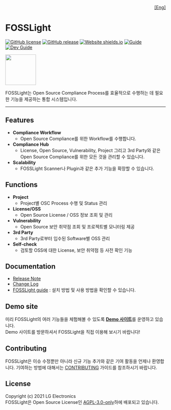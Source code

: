 <!--
Copyright (c) 2021 LG Electronics
SPDX-License-Identifier: AGPL-3.0-only
 -->
<p align='right'>
  <a href="https://github.com/fosslight/fosslight_system/blob/main/README.md">[Eng]</a>
</p>

# FOSSLight

[![GitHub license](https://img.shields.io/github/license/fosslight/fosslight.svg)](https://github.com/fosslight/fosslight/blob/main/LICENSE) [![GitHub release](https://img.shields.io/github/release/fosslight/fosslight.svg)](https://GitHub.com/fosslight/fosslight/releases/) [![Website shields.io](https://img.shields.io/website-up-down-green-red/http/demo.fosslight.org.svg)](http://demo.fosslight.org/) [![Guide](http://img.shields.io/badge/-doc-blue?style=flat-square&logo=github&link=https://fosslight.org/fosslight-guide-en/)](https://fosslight.org/fosslight-guide-en/) [![Dev Guide](https://img.shields.io/badge/Springboot-6DB33F?style=flat-square&logo=Spring&logoColor=white)](https://fosslight.org/fosslight-guide-en/features/1_developer.html)

<a href="https://fosslight.org"><img src="https://user-images.githubusercontent.com/50347670/115320108-287aeb80-a1bc-11eb-869b-5ef9431ac3d3.png" width="96"></a>  

FOSSLight는 Open Source Compliance Process를 효율적으로 수행하는 데 필요한 기능을 제공하는 통합 시스템입니다.

---
## Features
- **Compliance Workflow**
  - Open Source Compliance를 위한 Workflow를 수행합니다.
- **Compliance Hub**
  - License, Open Source, Vulnerability, Project 그리고 3rd Party와 같은 Open Source Compliance를 위한 모든 것을 관리할 수 있습니다.
- **Scalability**
  - FOSSLight Scanner나 Plugin과 같은 추가 기능을 확장할 수 있습니다.

## Functions
- **Project**
  - Project별 OSC Process 수행 및 Status 관리
- **License/OSS**
  - Open Source License / OSS 정보 조회 및 관리
- **Vulnerability**
  - Open Source 보안 취약점 조회 및 프로젝트별 모니터링 제공
- **3rd Party**
  - 3rd Party로부터 입수된 Software별 OSS 관리
- **Self-check**
  - 검토할 OSS에 대한 License, 보안 취약점 등 사전 확인 기능

## Documentation
- [Release Note](https://github.com/fosslight/fosslight_system/blob/main/RELEASE_NOTES.md) 
- [Change Log](https://github.com/fosslight/fosslight_system/blob/main/CHANGELOG.md)
- [FOSSLight guide](https://fosslight.org/fosslight-guide-en/) : 설치 방법 및 사용 방법을 확인할 수 있습니다.

## Demo site
미리 FOSSLight의 여러 기능들을 체험해볼 수 있도록 [**Demo 사이트**](https://demo.fosslight.org/)를 운영하고 있습니다.  
Demo 사이트를 방문하셔서 FOSSLight을 직접 이용해 보시기 바랍니다!

## Contributing
FOSSLight은 이슈 수정뿐만 아니라 신규 기능 추가와 같은 기여 활동을 언제나 환영합니다. 기여하는 방법에 대해서는 [CONTRIBUTING](https://github.com/fosslight/fosslight/blob/main/CONTRIBUTING.md) 가이드를 참조하시기 바랍니다.

## License
Copyright (c) 2021 LG Electronics  
FOSSLight은 Open Source License인 [AGPL-3.0-only](LICENSE)하에 배포되고 있습니다.
